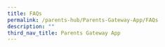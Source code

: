 ```yaml
---
title: FAQs
permalink: /parents-hub/Parents-Gateway-App/FAQs
description: ""
third_nav_title: Parents Gateway App
---
```

